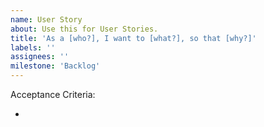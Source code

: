 ```yaml
---
name: User Story
about: Use this for User Stories.
title: 'As a [who?], I want to [what?], so that [why?]'
labels: ''
assignees: ''
milestone: 'Backlog'
---
```


Acceptance Criteria:

-
